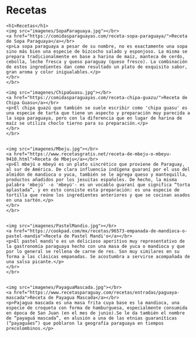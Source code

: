 # Recetas
<!DOCTYPE html>
<html>
<head>
	<title></title>
</head>
<body>


	<h1>Recetas</h1>
	<img src="imagenes/SopaParaguaya.jpg"></br>
	<a href="https://comidasparaguayas.com/receta-sopa-paraguaya/">Receta de Sopa Paraguaya</a></br>
	<p>La sopa paraguaya a pesar de su nombre, no es exactamente una sopa sino más bien una especie de bizcocho salado y esponjoso. La misma se prepara tradicionalmente en base a harina de maíz, manteca de cerdo, cebolla, leche fresca y queso paraguay (queso fresco). La combinación de estos ingredientes dan como resultado un plato de exquisito sabor, gran aroma y color inigualables.</p>
    </br>
    </br>

	<img src="imagenes/ChipaGuasu.jpg"></br>
	<a href="https://comidasparaguayas.com/receta-chipa-guazu/">Receta de Chipa Guasu</a></br>
	<p>El chipa guazú que también se suele escribir como 'chipa guasu' es una especie de tarta que tiene un aspecto y preparación muy parecida a la sopa paraguaya, pero con la diferencia que en lugar de harina de maíz se utiliza choclo tierno para su preparación.</p>
    </br>
    </br>


	<img src="imagenes/Mbeju.jpg"></br>
	<a href="https://www.recetasgratis.net/receta-de-mbeju-o-mbeyu-9410.html">Receta de Mbeju</a></br>
	<p>El mbejú o mbeyú es un plato sincrético que proviene de Paraguay, al sur de América. De clara influencia indígena guaraní por el uso del almidón de mandioca o yuca, también se le agrega queso y mantequilla, productos añadidos por los jesuitas españoles. De hecho, la misma palabra 'mbejú' -o 'mbeyú'- es un vocablo guaraní que significa “torta aplastada”, y en esto consiste esta preparación: es una especie de tortilla que reúne los ingredientes anteriores y que se cocinan asados en una sartén.</p>
    </br>
    </br>


	<img src="imagenes/PastelMandio.jpg"></br>
	<a href="https://cookpad.com/mx/recetas/96573-empanada-de-mandioca-o-pastel-mandio">Receta de Pastel Mandi'o</a></br>
	<p>El pastel mandi'o es un delicioso aperitivo muy representativo de la gastronomía paraguaya hecho con una masa de yuca o mandioca y que por lo general se rellena de carne de res. Son muy similares en su forma a las clásicas empanadas. Se acostumbra a servirse acompañada de una salsa picante.</p>
    </br>
    </br>


	<img src="imagenes/PayaguaMascada.jpg"></br>
	<a href="https://www.recetasparaguay.com/recetas/entradas/paguaya-mascada">Receta de Payagua Mascada</a></br>
	<p>Pajagua mascada es una masa frita cuya base es la mandioca, una especie de croqueta con forma de hamburguesa, especialmente consumida en época de San Juan (en el mes de junio).Se le da también el nombre de “payaguá mascada”, en alusión a una de las etnias guaraníticas (“payaguáes”) que poblaron la geografía paraguaya en tiempos precolombinos.</p>
    
   

</body>
</html>
